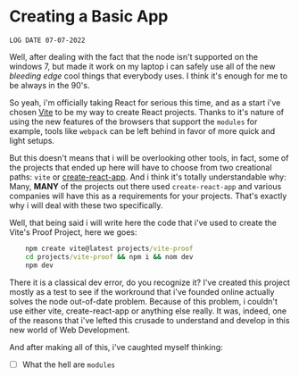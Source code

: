 # Creating a Basic App

``LOG DATE 07-07-2022``

Well, after dealing with the fact that the node isn't supported on the windows 7, but made it work on my laptop i can safely use all of the new *bleeding edge* cool things that everybody uses. I think it's enough for me to be always in the 90's.

So yeah, i'm officially taking React for serious this time, and as a start i've chosen [Vite](https://vitejs.dev/, "check out this baby") to be my way to create React projects. Thanks to it's nature of using the new features of the browsers that support the `modules` for example, tools like `webpack` can be left behind in favor of more quick and light setups.

But this doesn't means that i will be overlooking other tools, in fact, some of the projects that ended up here will have to choose from two creational paths: `vite` or [create-react-app](https://create-react-app.dev/, "The Monster"). And i think it's totally understandable why: Many, **MANY** of the projects out there used ``create-react-app`` and various companies will have this as a requirements for your projects. That's exactly why i will deal with these two specifically.

Well, that being said i will write here the code that i've used to create the Vite's Proof Project, here we goes:

```cmd
    npm create vite@latest projects/vite-proof
    cd projects/vite-proof && npm i && nom dev
    npm dev
```
There it is a classical dev error, do you recognize it?
I've created this project mostly as a test to see if the workround that i've founded online actually solves the node out-of-date problem. Because of this problem, i couldn't use either vite, create-react-app or anything else really. It was, indeed, one of the reasons that i've lefted this crusade to understand and develop in this new world of Web Development. 

And after making all of this, i've caughted myself thinking:
 - [ ] What the hell are `modules`